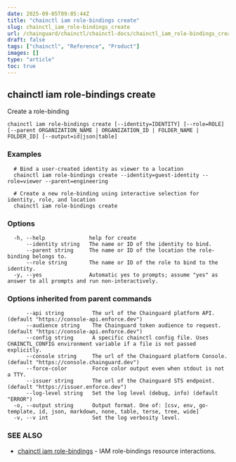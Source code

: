```yaml
---
date: 2025-09-05T09:05:44Z
title: "chainctl iam role-bindings create"
slug: chainctl_iam_role-bindings_create
url: /chainguard/chainctl/chainctl-docs/chainctl_iam_role-bindings_create/
draft: false
tags: ["chainctl", "Reference", "Product"]
images: []
type: "article"
toc: true
---
```

## chainctl iam role-bindings create

Create a role-binding

```
chainctl iam role-bindings create [--identity=IDENTITY] [--role=ROLE] [--parent ORGANIZATION_NAME | ORGANIZATION_ID | FOLDER_NAME | FOLDER_ID] [--output=id|json|table]
```

### Examples

```
  # Bind a user-created identity as viewer to a location
  chainctl iam role-bindings create --identity=guest-identity --role=viewer --parent=engineering
  
  # Create a new role-binding using interactive selection for identity, role, and location
  chainctl iam role-bindings create
```

### Options

```
  -h, --help              help for create
      --identity string   The name or ID of the identity to bind.
      --parent string     The name or ID of the location the role-binding belongs to.
      --role string       The name or ID of the role to bind to the identity.
  -y, --yes               Automatic yes to prompts; assume "yes" as answer to all prompts and run non-interactively.
```

### Options inherited from parent commands

```
      --api string         The url of the Chainguard platform API. (default "https://console-api.enforce.dev")
      --audience string    The Chainguard token audience to request. (default "https://console-api.enforce.dev")
      --config string      A specific chainctl config file. Uses CHAINCTL_CONFIG environment variable if a file is not passed explicitly.
      --console string     The url of the Chainguard platform Console. (default "https://console.chainguard.dev")
      --force-color        Force color output even when stdout is not a TTY.
      --issuer string      The url of the Chainguard STS endpoint. (default "https://issuer.enforce.dev")
      --log-level string   Set the log level (debug, info) (default "ERROR")
  -o, --output string      Output format. One of: [csv, env, go-template, id, json, markdown, none, table, terse, tree, wide]
  -v, --v int              Set the log verbosity level.
```

### SEE ALSO

* [chainctl iam role-bindings](/chainguard/chainctl/chainctl-docs/chainctl_iam_role-bindings/)	 - IAM role-bindings resource interactions.

